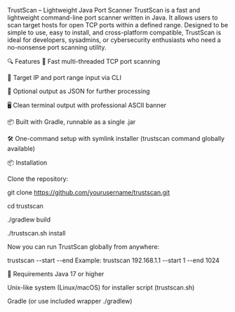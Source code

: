 TrustScan – Lightweight Java Port Scanner
TrustScan is a fast and lightweight command-line port scanner written in Java. It allows users to scan target hosts for open TCP ports within a defined range. Designed to be simple to use, easy to install, and cross-platform compatible, TrustScan is ideal for developers, sysadmins, or cybersecurity enthusiasts who need a no-nonsense port scanning utility.

🔍 Features
🚀 Fast multi-threaded TCP port scanning

🎯 Target IP and port range input via CLI

💾 Optional output as JSON for further processing

🖥️ Clean terminal output with professional ASCII banner

📦 Built with Gradle, runnable as a single .jar

🛠️ One-command setup with symlink installer (trustscan command globally available)

📦 Installation

Clone the repository:

git clone https://github.com/yourusername/trustscan.git

cd trustscan

./gradlew build

./trustscan.sh install

Now you can run TrustScan globally from anywhere:

trustscan <target-ip> --start <port> --end <port>
Example:
trustscan 192.168.1.1 --start 1 --end 1024

🧰 Requirements
Java 17 or higher

Unix-like system (Linux/macOS) for installer script (trustscan.sh)

Gradle (or use included wrapper ./gradlew)

